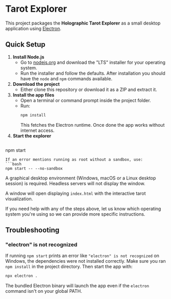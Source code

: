 # Tarot Explorer

This project packages the **Holographic Tarot Explorer** as a small desktop application using [Electron](https://www.electronjs.org/).

## Quick Setup

1. **Install Node.js**
   - Go to [nodejs.org](https://nodejs.org/) and download the "LTS" installer for your operating system.
   - Run the installer and follow the defaults. After installation you should have the `node` and `npm` commands available.
2. **Download the project**
   - Either clone this repository or download it as a ZIP and extract it.
3. **Install the app files**
   - Open a terminal or command prompt inside the project folder.
   - Run:
     ```bash
     npm install
     ```
     This fetches the Electron runtime. Once done the app works without internet access.
4. **Start the explorer**
   ```bash
  npm start
  ```
  If an error mentions running as root without a sandbox, use:
  ```bash
  npm start -- --no-sandbox
  ```
   A graphical desktop environment (Windows, macOS or a Linux desktop session) is required. Headless servers will not display the window.

A window will open displaying `index.html` with the interactive tarot visualization.

If you need help with any of the steps above, let us know which operating system you're using so we can provide more specific instructions.

## Troubleshooting

### "electron" is not recognized

If running `npm start` prints an error like `"electron" is not recognized` on Windows, the dependencies were not installed correctly. Make sure you ran `npm install` in the project directory. Then start the app with:

```bash
npx electron .
```

The bundled Electron binary will launch the app even if the `electron` command isn't on your global PATH.

